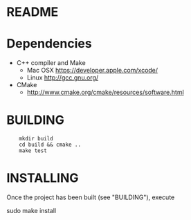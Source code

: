 README
======

Dependencies
============

  * C++ compiler and Make
    - Mac OSX https://developer.apple.com/xcode/
    - Linux   http://gcc.gnu.org/
  * CMake
    - http://www.cmake.org/cmake/resources/software.html

BUILDING
========

        mkdir build
        cd build && cmake ..
        make test

INSTALLING
==========

 Once the project has been built (see "BUILDING"), execute
 

 sudo make install


